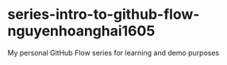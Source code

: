 # series-intro-to-github-flow-nguyenhoanghai1605
My personal GitHub Flow series for learning and demo purposes
